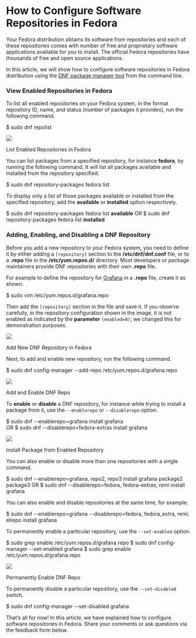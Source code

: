 # How to Configure Software Repositories in Fedora
Your Fedora distribution obtains its software from repositories and each of these repositories comes with number of free and proprietary software applications available for you to install. The official Fedora repositories have thousands of free and open source applications.

In this article, we will show how to configure software repositories in Fedora distribution using the [DNF package manager tool](https://www.tecmint.com/dnf-commands-for-fedora-rpm-package-management/) from the command line.

### View Enabled Repositories in Fedora

To list all enabled repositories on your Fedora system, in the format repository ID, name, and status (number of packages it provides), run the following command.

$ sudo dnf repolist

[![](https://www.tecmint.com/wp-content/uploads/2019/02/list-all-enabled-repositories-in-fedora.png)
](https://www.tecmint.com/wp-content/uploads/2019/02/list-all-enabled-repositories-in-fedora.png)

List Enabled Repositories in Fedora

You can list packages from a specified repository, for instance **fedora**, by running the following command. It will list all packages available and installed from the repository specified.

$ sudo dnf repository-packages fedora list

To display only a list of those packages available or installed from the specified repository, add the **available** or **installed** option respectively.

$ sudo dnf repository-packages fedora list **available**
OR
$ sudo dnf repository-packages fedora list **installed**

### Adding, Enabling, and Disabling a DNF Repository

Before you add a new repository to your Fedora system, you need to define it by either adding a `[repository]` section to the **/etc/dnf/dnf.conf** file, or to a **.repo** file in the **/etc/yum.repos.d/** directory. Most developers or package maintainers provide DNF repositories with their own **.repo** file.

For example to define the repository for [Grafana](https://www.tecmint.com/install-grafana-analytics-in-centos-ubuntu-debian/) in a **.repo** file, create it as shown.

$ sudo vim /etc/yum.repos.d/grafana.repo

Then add the `[repository]` section in the file and save it. If you observe carefully, in the repository configuration shown in the image, it is not enabled as indicated by the **parameter** `(enabled=0)`; we changed this for demonstration purposes.

[![](https://www.tecmint.com/wp-content/uploads/2019/02/define-new-dnf-repository.png)
](https://www.tecmint.com/wp-content/uploads/2019/02/define-new-dnf-repository.png)

Add New DNF Repository in Fedora

Next, to add and enable new repository, run the following command.

$ sudo dnf config-manager --add-repo /etc/yum.repos.d/grafana.repo

[![](https://www.tecmint.com/wp-content/uploads/2019/02/add-and-enable-dnf-repository.png)
](https://www.tecmint.com/wp-content/uploads/2019/02/add-and-enable-dnf-repository.png)

Add and Enable DNF Repo

To **enable** or **disable** a DNF repository, for instance while trying to install a package from it, use the `--enablerepo` or `--disablerepo` option.

$ sudo dnf --enablerepo=grafana install grafana  
OR
$ sudo dnf --disablerepo=fedora-extras install grafana  

[![](https://www.tecmint.com/wp-content/uploads/2019/02/enable-dnf-repo-once-on-the-cli.png)
](https://www.tecmint.com/wp-content/uploads/2019/02/enable-dnf-repo-once-on-the-cli.png)

Install Package from Enabled Repository

You can also enable or disable more than one repositories with a single command.

$ sudo dnf --enablerepo=grafana, repo2, repo3 install grafana package2 package3 
OR
$ sudo dnf --disablerepo=fedora, fedora-extras, remi install grafana 

You can also enable and disable repositories at the same time, for example.

$ sudo dnf --enablerepo=grafana --disablerepo=fedora, fedora_extra, remi, elrepo install grafana

To permanently enable a particular repository, use the `--set-enabled` option.

$ sudo grep enable /etc/yum.repos.d/grafana.repo
$ sudo dnf config-manager --set-enabled grafana
$ sudo grep enable /etc/yum.repos.d/grafana.repo

[![](https://www.tecmint.com/wp-content/uploads/2019/02/permanently-enable-dnf-repo.png)
](https://www.tecmint.com/wp-content/uploads/2019/02/permanently-enable-dnf-repo.png)

Permanently Enable DNF Repo

To permanently disable a particular repository, use the `--set-disabled` switch.

$ sudo dnf config-manager --set-disabled grafana

That’s all for now! In this article, we have explained how to configure software repositories in Fedora. Share your comments or ask questions via the feedback form below.